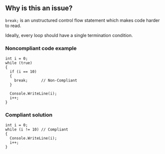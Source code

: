 ## Why is this an issue?

`break;` is an unstructured control flow statement which makes code harder to read.

Ideally, every loop should have a single termination condition.

### Noncompliant code example

    int i = 0;
    while (true)
    {
      if (i == 10)
      {
        break;      // Non-Compliant
      }
    
      Console.WriteLine(i);
      i++;
    }

### Compliant solution

    int i = 0;
    while (i != 10) // Compliant
    {
      Console.WriteLine(i);
      i++;
    }